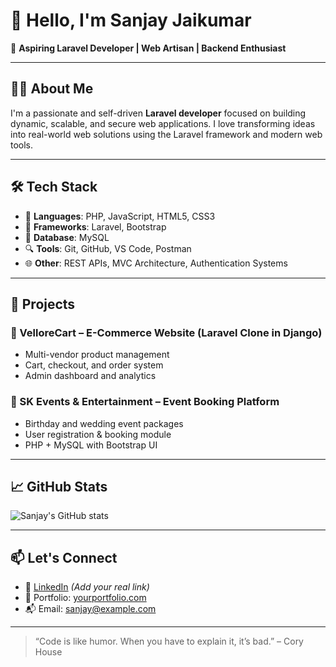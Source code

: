# 👋 Hello, I'm Sanjay Jaikumar

🎯 **Aspiring Laravel Developer | Web Artisan | Backend Enthusiast**

---

## 👨‍💻 About Me

I'm a passionate and self-driven **Laravel developer** focused on building dynamic, scalable, and secure web applications. I love transforming ideas into real-world web solutions using the Laravel framework and modern web tools.

---

## 🛠️ Tech Stack

- 🔧 **Languages**: PHP, JavaScript, HTML5, CSS3  
- 🧰 **Frameworks**: Laravel, Bootstrap  
- 💾 **Database**: MySQL  
- 🔍 **Tools**: Git, GitHub, VS Code, Postman  
- 🌐 **Other**: REST APIs, MVC Architecture, Authentication Systems

---

## 🚀 Projects

### 🛒 VelloreCart – E-Commerce Website (Laravel Clone in Django)
- Multi-vendor product management
- Cart, checkout, and order system
- Admin dashboard and analytics

### 📅 SK Events & Entertainment – Event Booking Platform
- Birthday and wedding event packages
- User registration & booking module
- PHP + MySQL with Bootstrap UI

---

## 📈 GitHub Stats

![Sanjay's GitHub stats](https://github-readme-stats.vercel.app/api?username=sanjay-jaikumar&show_icons=true&theme=radical)

---

## 📫 Let's Connect

- 🔗 [LinkedIn](https://www.linkedin.com/in/your-profile/) *(Add your real link)*
- 💼 Portfolio: [yourportfolio.com](https://yourportfolio.com)
- 📬 Email: sanjay@example.com

---

> “Code is like humor. When you have to explain it, it’s bad.” – Cory House

